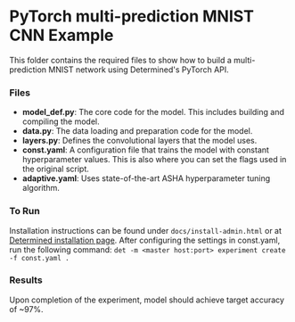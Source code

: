 # PyTorch multi-prediction MNIST CNN Example

This folder contains the required files to show how to build a multi-prediction MNIST network using Determined's PyTorch API.

### Files
* **model_def.py**: The core code for the model. This includes building and compiling the model.
* **data.py**: The data loading and preparation code for the model.
* **layers.py**: Defines the convolutional layers that the model uses. 
* **const.yaml**: A configuration file that trains the model with constant hyperparameter values. This is also where you can set the flags used in the original script. 
* **adaptive.yaml**: Uses state-of-the-art ASHA hyperparameter tuning algorithm. 

### To Run
Installation instructions can be found under `docs/install-admin.html` or at [Determined installation page](https://docs.determined.ai/latest/index.html). 
After configuring the settings in const.yaml, run the following command: `det -m <master host:port> experiment create -f const.yaml . `

### Results
Upon completion of the experiment, model should achieve target accuracy of ~97%. 
